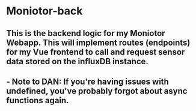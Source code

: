 # Moniotor-back

## This is the backend logic for my Moniotor Webapp. This will implement **routes** (endpoints) for my Vue frontend to call and request sensor data stored on the influxDB instance.

## - **Note to DAN**: If you're having issues with undefined, you've probably forgot about async functions again.